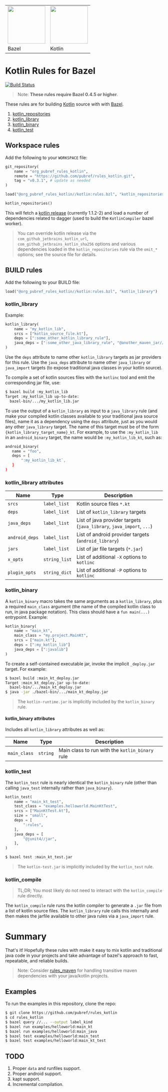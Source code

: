 <table><tr>
<td><img src="https://github.com/pubref/rules_protobuf/blob/master/images/bazel.png" width="120"/></td>
<td><img src="https://kotlinlang.org/assets/images/open-graph/kotlin_250x250.png" width="120"/></td>
</tr><tr>
<td>Bazel</td>
<td>Kotlin</td>
</tr></table>

# Kotlin Rules for Bazel
[![Build Status](https://travis-ci.org/pubref/rules_kotlin.svg?branch=master)](https://travis-ci.org/pubref/rules_kotlin)

> Note: **These rules require Bazel 0.4.5 or higher**.

These rules are for building [Kotlin][kotlin] source with with
[Bazel][bazel].

1. [kotlin_repositories](#kotlin_repositories)
1. [kotlin_library](#kotlin_library)
1. [kotlin_binary](#kotlin_binary)
1. [kotlin_test](#kotlin_test)

## Workspace rules

Add the following to your `WORKSPACE` file:

```python
git_repository(
    name = "org_pubref_rules_kotlin",
    remote = "https://github.com/pubref/rules_kotlin.git",
    tag = "v0.3.1", # update as needed
)

load("@org_pubref_rules_kotlin//kotlin:rules.bzl", "kotlin_repositories")

kotlin_repositories()
```

This will fetch a
[kotlin release](https://github.com/JetBrains/kotlin/releases)
(currently 1.1.2-2) and load a number of dependencies related to
dagger (used to build the `KotlinCompiler` bazel worker).

> You can override kotlin release via the `com_github_jetbrains_kotlin_url`, `com_github_jetbrains_kotlin_sha256` options
> and various dependencies loaded in the `kotlin_repositories` rule via the `omit_*` options; 
> see the source file for details.

## BUILD rules

Add the following to your BUILD file:

```python
load("@org_pubref_rules_kotlin//kotlin:rules.bzl", "kotlin_library")
```

### kotlin_library

Example:

```python
kotlin_library(
    name = "my_kotlin_lib",
    srcs = ["kotlin_source_file.kt"],
    deps = [":some_other_kotlin_library_rule"],
    java_deps = [":some_other_java_library_rule", "@another_maven_jar//jar"],
)
```

Use the `deps` attribute to name other `kotlin_library` targets as jar
providers for this rule.  Use the `java_deps` attribute to name other
`java_library` or `java_import` targets (to expose traditional java
classes in your kotlin source).

To compile a set of kotlin sources files with the `kotlinc` tool and
emit the corresponding jar file, use:

```sh
$ bazel build :my_kotlin_lib
Target :my_kotlin_lib up-to-date:
  bazel-bin/.../my_kotlin_lib.jar
```

To use the output of a `kotlin_library` as input to a `java_library`
rule (and make your compiled kotlin classes available to your
traditional java source files), name it as a dependency using the
`deps` attribute, just as you would any other `java_library` target.
The name of this target must be of the form
`{kotlin_library_target_name}_kt`.  For example, to use the
`:my_kotlin_lib` in an `android_binary` target, the name would be
`:my_kotlin_lib_kt`, such as:

```python
android_binary(
   name = "foo",
   deps = [
       ":my_kotlin_lib_kt`,
   ]
)
```

### kotlin_library attributes

| Name | Type | Description |
| --- | --- | --- |
| `srcs` | `label_list` | Kotlin source files `*.kt` |
| `deps` | `label_list` | List of `kotlin_library` targets |
| `java_deps` | `label_list` | List of java provider targets (`java_library`, `java_import`, `...`) |
| `android_deps` | `label_list` | List of android provider targets (`android_library`) |
| `jars` | `label_list` | List of jar file targets (`*.jar`) |
| `x_opts` | `string_list` | List of additional `-X` options to `kotlinc` |
| `plugin_opts` | `string_dict` | List of additional `-P` options to `kotlinc` |


### kotlin_binary

A `kotlin_binary` macro takes the same arguments as a
`kotlin_library`, plus a required `main_class` argument (the name of
the compiled kotlin class to run, in java package notation).  This
class should have a `fun main(...)` entrypoint.  Example:

```python
kotlin_binary(
    name = "main_kt",
    main_class = "my.project.MainKt",
    srcs = ["main.kt"],
    deps = [":my_kotlin_lib"]
    java_deps = [":javalib"]
)
```

To create a self-contained executable jar, invoke the implicit
`_deploy.jar` target. For example:

```sh
$ bazel build :main_kt_deploy.jar
Target :main_kt_deploy.jar up-to-date:
  bazel-bin/.../main_kt_deploy.jar
$ java -jar ./bazel-bin/.../main_kt_deploy.jar
```

> The `kotlin-runtime.jar` is implicitly included by the `kotlin_binary` rule.

#### kotlin_binary attributes

Includes all `kotlin_library` attributes as well as:

| Name | Type | Description |
| --- | --- | --- |
| `main_class` | `string` | Main class to run with the `kotlin_binary` rule |


### kotlin_test

The `kotlin_test` rule is nearly identical the `kotlin_binary` rule
(other than calling `java_test` internally rather than `java_binary`).


```python
kotlin_test(
    name = "main_kt_test",
    test_class = "examples.helloworld.MainKtTest",
    srcs = ["MainKtTest.kt"],
    size = "small",
    deps = [
        ":rules",
    ],
    java_deps = [
        "@junit4//jar",
    ],
)
```

```sh
$ bazel test :main_kt_test.jar
```

> The `kotlin-test.jar` is implicitly included by the `kotlin_test` rule.

### kotlin_compile

> TL;DR; You most likely do not need to interact with the
> `kotlin_compile` rule directly.

The `kotlin_compile` rule runs the kotlin compiler to generate a
`.jar` file from a list of kotlin source files.  The `kotlin_library`
rule calls this internally and then makes the jarfile available to
other java rules via a `java_import` rule.

# Summary

That's it!  Hopefully these rules with make it easy to mix kotlin and
traditional java code in your projects and take advantage of bazel's
approach to fast, repeatable, and reliable builds.

> Note: Consider [rules_maven](https://github.com/pubref/rules_maven)
> for handling transitive maven dependencies with your java/kotlin
> projects.

## Examples

To run the examples in this repository, clone the repo:

```sh
$ git clone https://github.com/pubref/rules_kotlin
$ cd rules_kotlin
$ bazel query //... --output label_kind
$ bazel run examples/helloworld:main_kt
$ bazel run examples/helloworld:main_java
$ bazel test examples/helloworld:main_test
$ bazel test examples/helloworld:main_kt_test
```

## TODO

1. Proper `data` and runfiles support.
2. Proper android support.
4. kapt support.
3. Incremental compilation.

[bazel]: http://www.bazel.io
[kotlin]: http://www.kotlinlang.org
